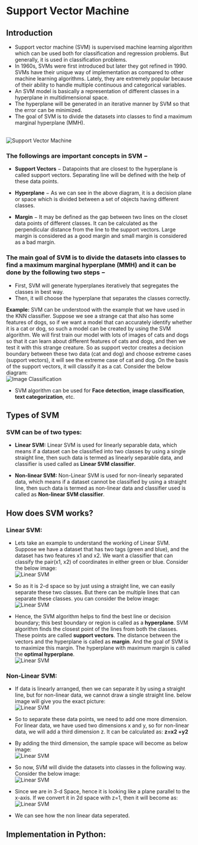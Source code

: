 # Support Vector Machine

## Introduction

* Support vector machine (SVM) is supervised machine learning algorithm which can be used both for classification and regression problems. But generally, it is used in classification problems.
* In 1960s, SVMs were first introduced but later they got refined in 1990. SVMs have their unique way of implementation as compared to other machine learning algorithms. Lately, they are extremely popular because of their ability to handle multiple continuous and categorical variables.
* An SVM model is basically a representation of different classes in a hyperplane in multidimensional space.
* The hyperplane will be generated in an iterative manner by SVM so that the error can be minimized.
* The goal of SVM is to divide the datasets into classes to find a maximum marginal hyperplane (MMH).

<br/>![Support Vector Machine](https://static.javatpoint.com/tutorial/machine-learning/images/support-vector-machine-algorithm.png)<br/>

### **The followings are important concepts in SVM −**

* **Support Vectors** − Datapoints that are closest to the hyperplane is called support vectors. Separating line will be defined with the help of these data points.

* **Hyperplane** − As we can see in the above diagram, it is a decision plane or space which is divided between a set of objects having different classes.

* **Margin** − It may be defined as the gap between two lines on the closet data points of different classes. It can be calculated as the perpendicular distance from the line to the support vectors. Large margin is considered as a good margin and small margin is considered as a bad margin.

### The main goal of SVM is to divide the datasets into classes to find a maximum marginal hyperplane (MMH) and it can be done by the following two steps −

* First, SVM will generate hyperplanes iteratively that segregates the classes in best way.
* Then, it will choose the hyperplane that separates the classes correctly.

**Example:** SVM can be understood with the example that we have used in the KNN classifier. Suppose we see a strange cat that also has some features of dogs, so if we want a model that can accurately identify whether it is a cat or dog, so such a model can be created by using the SVM algorithm. We will first train our model with lots of images of cats and dogs so that it can learn about different features of cats and dogs, and then we test it with this strange creature. So as support vector creates a decision boundary between these two data (cat and dog) and choose extreme cases (support vectors), it will see the extreme case of cat and dog. On the basis of the support vectors, it will classify it as a cat. Consider the below diagram:
<br/>![Image Classification](https://static.javatpoint.com/tutorial/machine-learning/images/support-vector-machine-algorithm2.png)<br/>

* SVM algorithm can be used for **Face detection**, **image classification**, **text categorization**, etc.

## Types of SVM
### SVM can be of two types:

* **Linear SVM:** Linear SVM is used for linearly separable data, which means if a dataset can be classified into two classes by using a single straight line, then such data is termed as linearly separable data, and classifier is used called as **Linear SVM classifier**.

* **Non-linear SVM:** Non-Linear SVM is used for non-linearly separated data, which means if a dataset cannot be classified by using a straight line, then such data is termed as non-linear data and classifier used is called as **Non-linear SVM classifier**.

## How does SVM works?
### Linear SVM:
* Lets take an example to understand the working of Linear SVM. Suppose we have a dataset that has two tags (green and blue), and the dataset has two features x1 and x2. We want a classifier that can classify the pair(x1, x2) of coordinates in either green or blue. Consider the below image:
<br/>![Linear SVM](https://static.javatpoint.com/tutorial/machine-learning/images/support-vector-machine-algorithm3.png)<br/>

* So as it is 2-d space so by just using a straight line, we can easily separate these two classes. But there can be multiple lines that can separate these classes. you can consider the below image:
<br/>![Linear SVM](https://static.javatpoint.com/tutorial/machine-learning/images/support-vector-machine-algorithm4.png)<br/>

* Hence, the SVM algorithm helps to find the best line or decision boundary; this best boundary or region is called as a **hyperplane**. SVM algorithm finds the closest point of the lines from both the classes. These points are called **support vectors**. The distance between the vectors and the hyperplane is called as **margin**. And the goal of SVM is to maximize this margin. The hyperplane with maximum margin is called the **optimal hyperplane**.
<br/>![Linear SVM](https://static.javatpoint.com/tutorial/machine-learning/images/support-vector-machine-algorithm5.png)<br/>

### Non-Linear SVM:

* If data is linearly arranged, then we can separate it by using a straight line, but for non-linear data, we cannot draw a single straight line. below image will give you the exact picture:
<br/>![Linear SVM](https://static.javatpoint.com/tutorial/machine-learning/images/support-vector-machine-algorithm6.png)<br/>

* So to separate these data points, we need to add one more dimension. For linear data, we have used two dimensions x and y, so for non-linear data, we will add a third dimension z. It can be calculated as: **z=x2 +y2**
* By adding the third dimension, the sample space will become as below image:
<br/>![Linear SVM](https://static.javatpoint.com/tutorial/machine-learning/images/support-vector-machine-algorithm7.png)<br/>

* So now, SVM will divide the datasets into classes in the following way. Consider the below image:
<br/>![Linear SVM](https://static.javatpoint.com/tutorial/machine-learning/images/support-vector-machine-algorithm8.png)<br/>

* Since we are in 3-d Space, hence it is looking like a plane parallel to the x-axis. If we convert it in 2d space with z=1, then it will become as:
<br/>![Linear SVM](https://static.javatpoint.com/tutorial/machine-learning/images/support-vector-machine-algorithm9.png)<br/>

* We can see how the non linear data seperated.

## Implementation in Python:

